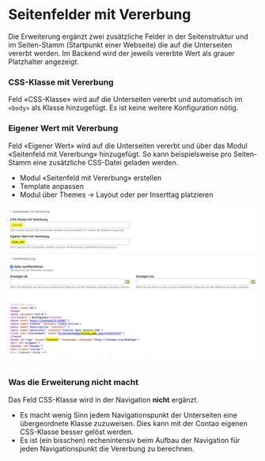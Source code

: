# Seitenfelder mit Vererbung

Die Erweiterung ergänzt zwei zusätzliche Felder in der Seitenstruktur und im Seiten-Stamm (Startpunkt einer Webseite) die auf die Unterseiten vererbt werden. Im Backend wird der jeweils vererbte Wert als grauer Platzhalter angezeigt.

### CSS-Klasse mit Vererbung
Feld «CSS-Klasse» wird auf die Unterseiten vererbt und automatisch im `<body>` als Klasse hinzugefügt. Es ist keine weitere Konfiguration nötig.

### Eigener Wert mit Vererbung
Feld «Eigener Wert» wird auf die Unterseiten vererbt und über das Modul «Seitenfeld mit Vererbung» hinzugefügt. So kann beispielsweise pro Seiten-Stamm eine zusätzliche CSS-Datei geladen werden.
- Modul «Seitenfeld mit Vererbung» erstellen
- Template anpassen
- Modul über Themes -> Layout oder per Inserttag platzieren

![alt text](https://github.com/delirius/contao-pagefieldinherit/blob/main/screen.jpg?raw=true)

### Was die Erweiterung nicht macht
Das Feld CSS-Klasse wird in der Navigation **nicht** ergänzt.
- Es macht wenig Sinn jedem Navigationspunkt der Unterseiten eine übergeordnete Klasse zuzuweisen. Dies kann mit der Contao eigenen CSS-Klasse besser gelöst werden.
- Es ist (ein bisschen) rechenintensiv beim Aufbau der Navigation für jeden Navigationspunkt die Vererbung zu berechnen.
